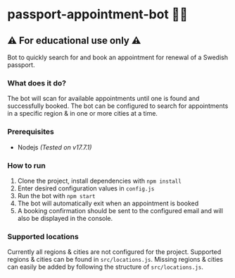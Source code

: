 # passport-appointment-bot 🛂🤖

## ⚠️ **For educational use only** ⚠️

Bot to quickly search for and book an appointment for renewal of a Swedish passport.

### What does it do?

The bot will scan for available appointments until one is found and successfully booked.
The bot can be configured to search for appointments in a specific region & in one or more cities at a time.

### Prerequisites

- Nodejs _(Tested on v17.7.1)_

### How to run

1. Clone the project, install dependencies with `npm install`
2. Enter desired configuration values in `config.js`
3. Run the bot with `npm start`
4. The bot will automatically exit when an appointment is booked
5. A booking confirmation should be sent to the configured email and will also be displayed in the console.

### Supported locations

Currently all regions & cities are not configured for the project.
Supported regions & cities can be found in `src/locations.js`.
Missing regions & cities can easily be added by following the structure of `src/locations.js`.

